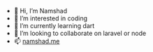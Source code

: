 - 👋 Hi, I’m Namshad
- 👀 I’m interested in coding
- 🌱 I’m currently learning dart
- 💞️ I’m looking to collaborate on laravel or node
- 📫 <a href="www.namshad.me">namshad.me</a>

<!---
namshadnpt/namshadnpt is a ✨ special ✨ repository because its `README.md` (this file) appears on your GitHub profile.
You can click the Preview link to take a look at your changes.
--->
